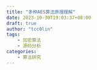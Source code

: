 ```yaml
---
title: "多种AES算法原理理解"
date: 2023-10-30T19:03:37+08:00
draft: true
author: "tcc0lin"
tags:
    - 加密算法
    - 源码分析
categories:
    - 算法研究
---
```


